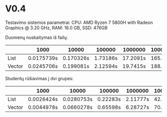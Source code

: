 # V0.4
Testavimo sistemos parametrai: CPU: AMD Ryzen 7 5800H with Radeon Graphics @ 3.20 GHz, RAM: 16.0 GB, SSD: 476GB

Duomenų nuskaitymas iš failų:


|       |       1000 |     10000 |   100000 |  1000000 | 10000000 |
|   --- |        --- |      ---  |     ---  |    ---   |    ---   |
| List  | 0.0175739s | 0.170326s | 1.73186s | 17.2091s |  165.428s|
| Vector| 0.0245706s | 0.199081s | 2.12594s | 19.7415s |188.107s  |

Studentų rūšiavimas į dvi grupes:

|       |       1000 |     10000 |   100000 |  1000000 | 10000000 |
|   --- |        --- |      ---  |     ---  |    ---   |    ---   |
| List  | 0.0026424s | 0.0280753s| 0.22283s | 2.11777s |42.6736s  |
| Vector| 0.0044978s | 0.0660278s| 0.65598s | 6.28727s |70.7868s  |
